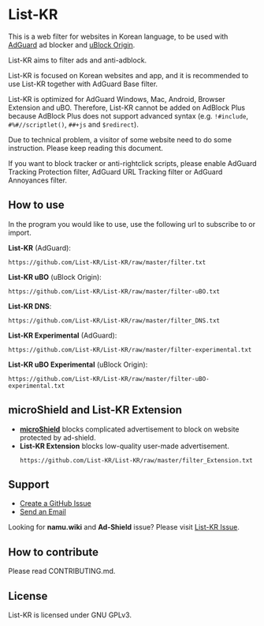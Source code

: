 # List-KR
This is a web filter for websites in Korean language, to be used with [AdGuard](https://adguard.com) ad blocker and [uBlock Origin](https://github.com/gorhill/uBlock).

List-KR aims to filter ads and anti-adblock.

List-KR is focused on Korean websites and app, and it is recommended to use List-KR together with AdGuard Base filter.

List-KR is optimized for AdGuard Windows, Mac, Android, Browser Extension and uBO.
Therefore, List-KR cannot be added on AdBlock Plus because AdBlock Plus does not support advanced syntax (e.g. `!#include`, `#%#//scriptlet()`, `##+js` and `$redirect`).

Due to technical problem, a visitor of some website need to do some instruction.
Please keep reading this document.

If you want to block tracker or anti-rightclick scripts, please enable AdGuard Tracking Protection filter, AdGuard URL Tracking filter or AdGuard Annoyances filter.

## How to use
In the program you would like to use, use the following url to subscribe to or import.

**List-KR** (AdGuard):
```
https://github.com/List-KR/List-KR/raw/master/filter.txt
```
**List-KR uBO** (uBlock Origin):
```
https://github.com/List-KR/List-KR/raw/master/filter-uBO.txt
```
**List-KR DNS**:
```
https://github.com/List-KR/List-KR/raw/master/filter_DNS.txt
```

**List-KR Experimental** (AdGuard):
```
https://github.com/List-KR/List-KR/raw/master/filter-experimental.txt
```

**List-KR uBO Experimental** (uBlock Origin):
```
https://github.com/List-KR/List-KR/raw/master/filter-uBO-experimental.txt
```

## microShield and List-KR Extension
- **[microShield](https://github.com/List-KR/microShield)** blocks complicated advertisement to block on website protected by ad-shield.
- **List-KR Extension** blocks low-quality user-made advertisement.
    ```
    https://github.com/List-KR/List-KR/raw/master/filter_Extension.txt
    ```

## Support
- [Create a GitHub Issue](https://github.com/List-KR/List-KR/issues/new/choose)
- [Send an Email](https://github.com/List-KR/List-KR/issues/223)

Looking for **namu.wiki** and **Ad-Shield** issue?
Please visit [List-KR Issue](https://github.com/List-KR/List-KR/issues).

## How to contribute
Please read CONTRIBUTING.md.

## License
List-KR is licensed under GNU GPLv3.